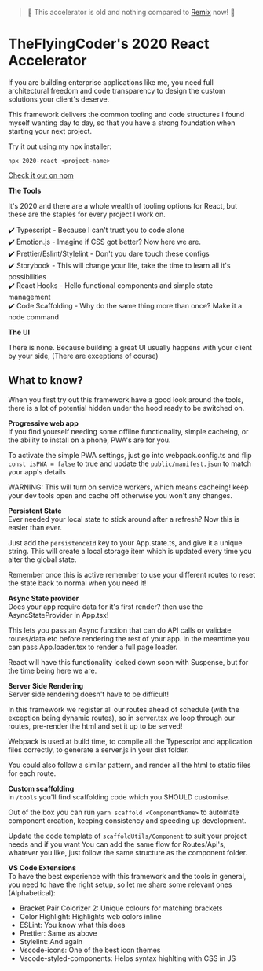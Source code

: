 > 🚨 This accelerator is old and nothing compared to [Remix](https://remix.run/) now! 🚨

# TheFlyingCoder's 2020 React Accelerator  

If you are building enterprise applications like me, you need full architectural freedom and code transparency to design the custom solutions your client's deserve.

This framework delivers the common tooling and code structures I found myself wanting day to day, so that you have a strong foundation when starting your next project.

Try it out using my npx installer:

`npx 2020-react <project-name>`

[Check it out on npm](https://www.npmjs.com/package/2020-react)

**The Tools**  

It's 2020 and there are a whole wealth of tooling options for React, but these are the staples for every project I work on.  
  
✔️ Typescript - Because I can't trust you to code alone  
✔️ Emotion.js - Imagine if CSS got better? Now here we are.  
✔️ Prettier/Eslint/Stylelint - Don't you dare touch these configs  
✔️ Storybook - This will change your life, take the time to learn all it's possibilities  
✔️ React Hooks - Hello functional components and simple state management  
✔️ Code Scaffolding - Why do the same thing more than once? Make it a node command  

**The UI**  

There is none. Because building a great UI usually happens with your client by your side, (There are exceptions of course)

## What to know?  
When you first try out this framework have a good look around the tools, there is a lot of potential hidden under the hood ready to be switched on.

**Progressive web app**  
If you find yourself needing some offline functionality, simple cacheing, or the ability to install on a phone, PWA's are for you.

To activate the simple PWA settings, just go into webpack.config.ts and flip `const isPWA = false` to true and update the `public/manifest.json` to match your app's details

WARNING: This will turn on service workers, which means cacheing! keep your dev tools open and cache off otherwise you won't any changes.

**Persistent State**  
Ever needed your local state to stick around after a refresh? Now this is easier than ever.

Just add the `persistenceId` key to your App.state.ts, and give it a unique string. This will create a local storage item which is updated every time you alter the global state.

Remember once this is active remember to use your different routes to reset the state back to normal when you need it!

**Async State provider**  
Does your app require data for it's first render? then use the AsyncStateProvider in App.tsx!

This lets you pass an Async function that can do API calls or validate routes/data etc before rendering the rest of your app. In the meantime you can pass App.loader.tsx to render a full page loader.

React will have this functionality locked down soon with Suspense, but for the time being here we are.

**Server Side Rendering**  
Server side rendering doesn't have to be difficult!

In this framework we register all our routes ahead of schedule (with the exception being dynamic routes), so in server.tsx we loop through our routes, pre-render the html
and set it up to be served!

Webpack is used at build time, to compile all the Typescript and application files correctly, to generate a server.js in your dist folder.

You could also follow a similar pattern, and render all the html to static files for each route.

**Custom scaffolding**  
in `/tools` you'll find scaffolding code which you SHOULD customise.

Out of the box you can run `yarn scaffold <ComponentName>` to automate component creation, keeping consistency and speeding up development.

Update the code template of `scaffoldUtils/Component` to suit your project needs and if you want You can add the same flow for Routes/Api's, whatever you like, just follow the same structure as the component folder.

**VS Code Extensions**  
To have the best experience with this framework and the tools in general, you need to have the right setup, so let me share some relevant ones (Alphabetical):

- Bracket Pair Colorizer 2: Unique colours for matching brackets
- Color Highlight: Highlights web colors inline
- ESLint: You know what this does
- Prettier: Same as above
- Stylelint: And again
- Vscode-icons: One of the best icon themes
- Vscode-styled-components: Helps syntax highlting with CSS in JS
